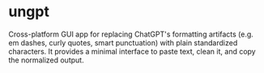 # ungpt
Cross-platform GUI app for replacing ChatGPT's formatting artifacts (e.g. em dashes, curly quotes, smart punctuation) with plain standardized characters. It provides a minimal interface to paste text, clean it, and copy the normalized output.
